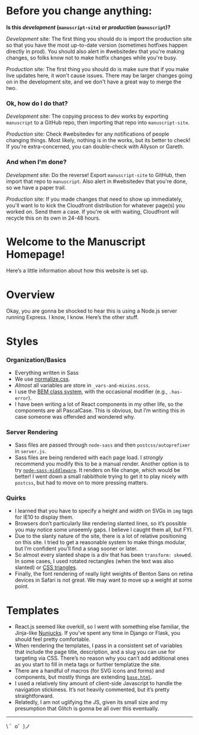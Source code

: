 Before you change anything:
==========================
__Is this *development* (`manuscript-site`) or *production* (`manuscript`)?__

*Development* site: The first thing you should do is import the production site so that you have the most up-to-date version (sometimes hotfixes happen directly in prod). You should also alert in #websitedev that you're making changes, so folks know not to make hotfix changes while you're busy.

*Production* site: The first thing you should do is make sure that if you make live updates here, it won't cause issues. There may be larger changes going on in the development site, and we don't have a great way to merge the two.

### Ok, how do I do that?
*Development* site: The copying process to dev works by exporting `manuscript` to a GitHub repo, then importing that repo into `manuscript-site`. 

*Production* site: Check #websitedev for any notifications of people changing things. Most likely, nothing is in the works, but its better to check! If you're extra-concerned, you can double-check with Allyson or Gareth.

### And when I'm done?
*Development* site: Do the reverse! Export `manuscript-site` to GitHub, then import that repo to `manuscript`. Also alert in #websitedev that you're done, so we have a paper trail.

*Production* site: If you made changes that need to show up immediately, you'll want Io to kick the Cloudfront distribution for whatever page(s) you worked on. Send them a case. If you're ok with waiting, Cloudfront will recycle this on its own in 24-48 hours.




Welcome to the Manuscript Homepage!
=========================

Here’s a little information about how this website is set up.

# Overview
Okay, you are gonna be shocked to hear this is using a Node.js server running Express. I know, I know. Here’s the other stuff.

# Styles

### Organization/Basics
* Everything written in Sass
* We use [normalize.css](https://necolas.github.io/normalize.css/).
* _Almost_ all variables are store in `_vars-and-mixins.scss`.
* I use the [BEM class system](https://css-tricks.com/bem-101/), with the occasional modifier (e.g., `.has-error`).
* I have been writing a lot of React components in my other life, so the components are all PascalCase. This is obvious, but I’m writing this in case someone was offended and wondered why.

### Server Rendering

* Sass files are passed through `node-sass` and then `postcss/autoprefixer` in `server.js`.
* Sass files are being rendered with each page load. I _strongly_ recommend you modify this to be a manual render. Another option is to try [`node-sass-middleware`](https://github.com/sass/node-sass-middleware). It renders on file change, which would be better! I went down a small rabbithole trying to get it to play nicely with `postcss`, but had to move on to more pressing matters.

### Quirks

* I learned that you have to specify a height and width on SVGs in `img` tags for IE10 to display them.
* Browsers don’t particularly like rendering slanted lines, so it’s possible you may notice some unseemly gaps. I believe I caught them all, but FYI.
* Due to the slanty nature of the site, there is a lot of relative positioning on this site. I tried to get a reasonable system to make things modular, but I’m confident you’ll find a snag sooner or later.
* So almost every slanted shape is a div that has been `transform: skew`ed. In some cases, I used rotated rectangles (when the text was also slanted) or [CSS triangles](https://css-tricks.com/examples/ShapesOfCSS/).
* Finally, the font rendering of really light weights of Benton Sans on retina devices in Safari is not great. We may want to move up a weight at some point.

# Templates

* React.js seemed like overkill, so I went with something else familiar, the Jinja-like [Nunjucks](https://mozilla.github.io/nunjucks/). If you’ve spent any time in Django or Flask, you should feel pretty comfortable.
* When rendering the templates, I pass in a consistent set of variables that include the page title, description, and a slug you can use for targeting via CSS. There’s no reason why you can’t add additional ones as you start to fill in meta tags or further templatize the site.
* There are a handful of macros (for SVG icons and forms) and components, but mostly things are extending [`base.html`](https://glitch.com/edit/#!/dapper-beach?path=views/base.html).
* I used a relatively tiny amount of client-side Javascript to handle the navigation stickiness. It’s not heavily commented, but it’s pretty straightforward.
* Relatedly, I am not uglifying the JS, given its small size and my presumption that Glitch is gonna be all over this eventually.



-------------------

\ ゜o゜)ノ
